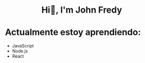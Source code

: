  <div id="cabecera" align="center">
        <h1>Hi👋, I'm John Fredy</h1>
        <div id="cuerpo" >
          <h1 align="left">Actualmente estoy aprendiendo:</h1>
          <ul id="lista" align="left">
            <li>JavaScript</li>
            <li>Node.js</li>
            <li>React</li>
          </ul>
        </div>
      </div>
